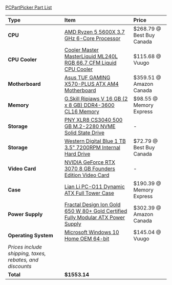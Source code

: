 [PCPartPicker Part List](https://ca.pcpartpicker.com/list/pzKsVw)

Type|Item|Price
:----|:----|:----
**CPU** | [AMD Ryzen 5 5600X 3.7 GHz 6-Core Processor](https://ca.pcpartpicker.com/product/g94BD3/amd-ryzen-5-5600x-37-ghz-6-core-processor-100-100000065box) | $268.79 @ Best Buy Canada
**CPU Cooler** | [Cooler Master MasterLiquid ML240L RGB 66.7 CFM Liquid CPU Cooler](https://ca.pcpartpicker.com/product/RcdFf7/cooler-master-masterliquid-ml240l-rgb-667-cfm-liquid-cpu-cooler-mlw-d24m-a20pc-r1) | $115.68 @ Vuugo
**Motherboard** | [Asus TUF GAMING X570-PLUS ATX AM4 Motherboard](https://ca.pcpartpicker.com/product/whMTwP/asus-tuf-gaming-x570-plus-atx-am4-motherboard-tuf-gaming-x570-plus) | $359.51 @ Amazon Canada
**Memory** | [G.Skill Ripjaws V 16 GB (2 x 8 GB) DDR4-3600 CL16 Memory](https://ca.pcpartpicker.com/product/jBZzK8/gskill-ripjaws-v-16-gb-2-x-8-gb-ddr4-3600-memory-f4-3600c16d-16gvkc) | $98.55 @ Memory Express
**Storage** | [PNY XLR8 CS3040 500 GB M.2-2280 NVME Solid State Drive](https://ca.pcpartpicker.com/product/Y4pzK8/pny-xlr8-cs03040-500-gb-m2-2280-nvme-solid-state-drive-m280cs3040-500-rb) |-
**Storage** | [Western Digital Blue 1 TB 3.5" 7200RPM Internal Hard Drive](https://ca.pcpartpicker.com/product/Yrdqqs/western-digital-blue-1-tb-35-7200rpm-internal-hard-drive-wdbh2d0010hnc-nrsn) | $72.79 @ Best Buy Canada
**Video Card** | [NVIDIA GeForce RTX 3070 8 GB Founders Edition Video Card](https://ca.pcpartpicker.com/product/m8pmP6/nvidia-geforce-rtx-3070-8-gb-founders-edition-video-card-9001g1422510000) |-
**Case** | [Lian Li PC-O11 Dynamic ATX Full Tower Case](https://ca.pcpartpicker.com/product/Hwkj4D/lian-li-pc-o11dx-atx-full-tower-case-pc-o11dx) | $190.39 @ Memory Express
**Power Supply** | [Fractal Design Ion Gold 650 W 80+ Gold Certified Fully Modular ATX Power Supply](https://ca.pcpartpicker.com/product/V4M48d/fractal-design-ion-gold-650-w-80-gold-certified-fully-modular-atx-power-supply-fd-p-ia2g-650) | $302.39 @ Amazon Canada
**Operating System** | [Microsoft Windows 10 Home OEM 64-bit](https://ca.pcpartpicker.com/product/wtgPxr/microsoft-os-kw900140) | $145.04 @ Vuugo
 | *Prices include shipping, taxes, rebates, and discounts* |
 | **Total** | **$1553.14**
